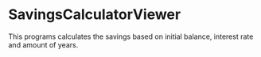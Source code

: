# SavingsCalculatorViewer

This programs calculates the savings based on initial balance, interest rate
and amount of years.

